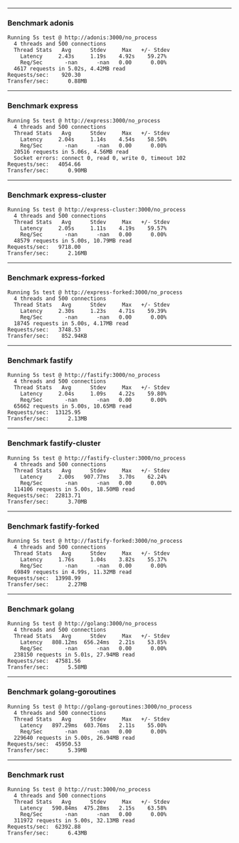 
---------------------------------
### Benchmark adonis
```
Running 5s test @ http://adonis:3000/no_process
  4 threads and 500 connections
  Thread Stats   Avg      Stdev     Max   +/- Stdev
    Latency     2.43s     1.19s    4.92s    59.27%
    Req/Sec       -nan      -nan   0.00      0.00%
  4617 requests in 5.02s, 4.42MB read
Requests/sec:    920.30
Transfer/sec:      0.88MB
```

---------------------------------
### Benchmark express
```
Running 5s test @ http://express:3000/no_process
  4 threads and 500 connections
  Thread Stats   Avg      Stdev     Max   +/- Stdev
    Latency     2.04s     1.14s    4.54s    58.50%
    Req/Sec       -nan      -nan   0.00      0.00%
  20516 requests in 5.06s, 4.56MB read
  Socket errors: connect 0, read 0, write 0, timeout 102
Requests/sec:   4054.66
Transfer/sec:      0.90MB
```

---------------------------------
### Benchmark express-cluster
```
Running 5s test @ http://express-cluster:3000/no_process
  4 threads and 500 connections
  Thread Stats   Avg      Stdev     Max   +/- Stdev
    Latency     2.05s     1.11s    4.19s    59.57%
    Req/Sec       -nan      -nan   0.00      0.00%
  48579 requests in 5.00s, 10.79MB read
Requests/sec:   9718.00
Transfer/sec:      2.16MB
```

---------------------------------
### Benchmark express-forked
```
Running 5s test @ http://express-forked:3000/no_process
  4 threads and 500 connections
  Thread Stats   Avg      Stdev     Max   +/- Stdev
    Latency     2.30s     1.23s    4.71s    59.39%
    Req/Sec       -nan      -nan   0.00      0.00%
  18745 requests in 5.00s, 4.17MB read
Requests/sec:   3748.53
Transfer/sec:    852.94KB
```

---------------------------------
### Benchmark fastify
```
Running 5s test @ http://fastify:3000/no_process
  4 threads and 500 connections
  Thread Stats   Avg      Stdev     Max   +/- Stdev
    Latency     2.04s     1.09s    4.22s    59.80%
    Req/Sec       -nan      -nan   0.00      0.00%
  65662 requests in 5.00s, 10.65MB read
Requests/sec:  13125.95
Transfer/sec:      2.13MB
```

---------------------------------
### Benchmark fastify-cluster
```
Running 5s test @ http://fastify-cluster:3000/no_process
  4 threads and 500 connections
  Thread Stats   Avg      Stdev     Max   +/- Stdev
    Latency     2.00s   907.77ms   3.70s    62.24%
    Req/Sec       -nan      -nan   0.00      0.00%
  114106 requests in 5.00s, 18.50MB read
Requests/sec:  22813.71
Transfer/sec:      3.70MB
```

---------------------------------
### Benchmark fastify-forked
```
Running 5s test @ http://fastify-forked:3000/no_process
  4 threads and 500 connections
  Thread Stats   Avg      Stdev     Max   +/- Stdev
    Latency     1.76s     1.04s    3.82s    55.37%
    Req/Sec       -nan      -nan   0.00      0.00%
  69849 requests in 4.99s, 11.32MB read
Requests/sec:  13998.99
Transfer/sec:      2.27MB
```

---------------------------------
### Benchmark golang
```
Running 5s test @ http://golang:3000/no_process
  4 threads and 500 connections
  Thread Stats   Avg      Stdev     Max   +/- Stdev
    Latency   808.12ms  656.24ms   2.21s    53.85%
    Req/Sec       -nan      -nan   0.00      0.00%
  238150 requests in 5.01s, 27.94MB read
Requests/sec:  47581.56
Transfer/sec:      5.58MB
```

---------------------------------
### Benchmark golang-goroutines
```
Running 5s test @ http://golang-goroutines:3000/no_process
  4 threads and 500 connections
  Thread Stats   Avg      Stdev     Max   +/- Stdev
    Latency   897.29ms  603.76ms   2.11s    55.00%
    Req/Sec       -nan      -nan   0.00      0.00%
  229640 requests in 5.00s, 26.94MB read
Requests/sec:  45950.53
Transfer/sec:      5.39MB
```

---------------------------------
### Benchmark rust
```
Running 5s test @ http://rust:3000/no_process
  4 threads and 500 connections
  Thread Stats   Avg      Stdev     Max   +/- Stdev
    Latency   590.84ms  475.28ms   2.15s    63.58%
    Req/Sec       -nan      -nan   0.00      0.00%
  311972 requests in 5.00s, 32.13MB read
Requests/sec:  62392.88
Transfer/sec:      6.43MB
```
